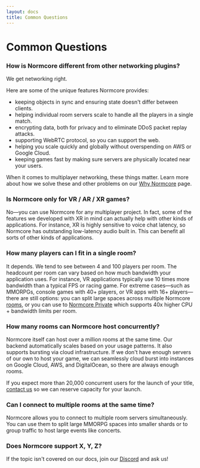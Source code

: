 ```yaml
---
layout: docs
title: Common Questions
---
```

# Common Questions

### How is Normcore different from other networking plugins?
We get networking right.

Here are some of the unique features Normcore provides:

* keeping objects in sync and ensuring state doesn't differ between clients.
* helping individual room servers scale to handle all the players in a single match.
* encrypting data, both for privacy and to eliminate DDoS packet replay attacks.
* supporting WebRTC protocol, so you can support the web.
* helping you scale quickly and globally without overspending on AWS or Google Cloud.
* keeping games fast by making sure servers are physically located near your users.

When it comes to multiplayer networking, these things matter. Learn more about how we solve these and other problems on our [Why Normcore](https://normcore.io/why-normcore) page.

### Is Normcore only for VR / AR / XR games?
No—you can use Normcore for any multiplayer project. In fact, some of the features we developed with XR in mind can actually help with other kinds of applications. For instance, XR is highly sensitive to voice chat latency, so Normcore has outstanding low-latency audio built in. This can benefit all sorts of other kinds of applications.

### How many players can I fit in a single room?
It depends. We tend to see between 4 and 100 players per room. The headcount per room can vary based on how much bandwidth your application uses. For instance, VR applications typically use 10 times more bandwidth than a typical FPS or racing game. For extreme cases—such as MMORPGs, console games with 40+ players, or VR apps with 16+ players—there are still options: you can split large spaces across multiple Normcore [rooms](../architecture/client#rooms), or you can use to [Normcore Private](https://normcore.io/normcore-private/) which supports 40x higher CPU + bandwidth limits per room.

### How many rooms can Normcore host concurrently?
Normcore itself can host over a million rooms at the same time. Our backend automatically scales based on your usage patterns. It also supports bursting via cloud infrastructure. If we don't have enough servers of our own to host your game, we can seamlessly cloud burst into instances on Google Cloud, AWS, and DigitalOcean, so there are always enough rooms.

If you expect more than 20,000 concurrent users for the launch of your title, [contact us](https://normcore.io/contact) so we can reserve capacity for your launch.

### Can I connect to multiple rooms at the same time?
Normcore allows you to connect to multiple room servers simultaneously. You can use them to split large MMORPG spaces into smaller shards or to group traffic to host large events like concerts.

### Does Normcore support X, Y, Z?
 If the topic isn't covered on our docs, join our [Discord](https://normcore.io/discord) and ask us!
